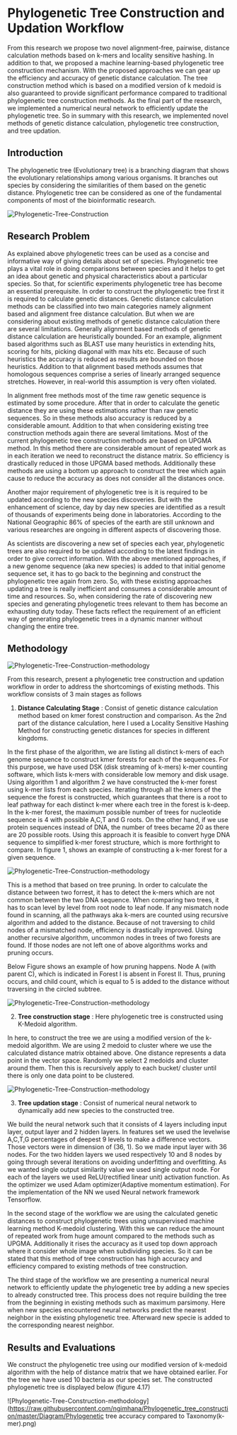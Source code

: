 # Phylogenetic Tree Construction and Updation Workflow

From this research we propose two novel alignment-free, pairwise, distance calculation methods based on k-mers and locality sensitive hashing. In addition to that, we proposed a machine learning-based phylogenetic tree construction mechanism. With the proposed approaches we can gear up the efficiency and accuracy of genetic distance calculation.
The tree construction method which is based on a modified version of k medoid is also guaranteed to provide significant performance compared to traditional phylogenetic tree construction methods. As the final part of the research, we implemented a numerical neural network to efficiently update the phylogenetic tree. So in summary with this research, we implemented novel methods of genetic distance calculation, phylogenetic tree construction, and tree updation.


## Introduction

The phylogenetic tree (Evolutionary tree) is a branching diagram that shows the evolutionary relationships among various organisms. It branches out species by considering the similarities of them based on the genetic distance. Phylogenetic tree can be considered as one of the fundamental components of most of the bioinformatic research.

![Phylogenetic-Tree-Construction](https://raw.githubusercontent.com/ngimhana/Phylogenetic_tree_construction/master/Diagram/phylogenetic-tree.png)


## Research Problem

As explained above phylogenetic trees can be used as a concise and informative way of giving details about set of species. Phylogenetic tree plays a vital role in doing comparisons between species and it helps to get an idea about genetic and physical characteristics about a particular species. So that, for scientific experiments phylogenetic tree has become an essential prerequisite. In order to construct the phylogenetic tree first it is required to calculate genetic distances.
Genetic distance calculation methods can be classified into two main categories namely alignment based and alignment free distance calculation. But when we are considering about existing methods of genetic distance calculation there are several limitations. Generally alignment based methods of genetic distance calculation are heuristically bounded. For an example, alignment based algorithms such as BLAST use many heuristics in extending hits, scoring for hits, picking diagonal with max hits etc. Because of such heuristics the accuracy is reduced as results are bounded on those heuristics. Addition to that alignment based methods assumes that homologous sequences comprise a series of linearly arranged sequence stretches. However, in real-world this assumption is very often violated.

In alignment free methods most of the time raw genetic sequence is estimated by some procedure. After that in order to calculate the genetic distance they are using these estimations rather than raw genetic sequences. So in these methods also accuracy is reduced by a considerable amount. 
Addition to that when considering existing tree construction methods again there are several limitations. Most of the current phylogenetic tree construction methods are based on UPGMA method. In this method there are considerable amount of repeated work as in each iteration we need to reconstruct the distance matrix. So efficiency is drastically reduced in those UPGMA based methods. Additionally these methods are using a bottom up approach to construct the tree which again cause to reduce the accuracy as does not consider all the distances once.

Another major requirement of phylogenetic tree is it is required to be updated according to the new species discoveries. But with the enhancement of science, day by day new species are identified as a result of thousands of experiments being done in laboratories. According to the National Geographic 86% of species of the earth are still unknown and various researches are ongoing in different aspects of discovering those. 
 
As scientists are discovering a new set of species each year, phylogenetic trees are also required to be updated according to the latest findings in order to give correct information. With the above mentioned approaches, if a new genome sequence (aka new species) is added to that initial genome sequence set, it has to go back to the beginning and construct the phylogenetic tree again from zero. So, with these existing approaches updating a tree is really inefficient and consumes a considerable amount of time and resources. So, when considering the rate of discovering new species and generating phylogenetic trees relevant to them has become an exhausting duty today. These facts reflect the requirement of an efficient way of generating phylogenetic trees in a dynamic manner without changing the entire tree.


## Methodology

![Phylogenetic-Tree-Construction-methodology](https://raw.githubusercontent.com/ngimhana/Phylogenetic_tree_construction/master/Diagram/mehodology.png)

From this research, present a phylogenetic tree construction and updation workflow in order to address the shortcomings of existing methods. This workflow consists of 3 main stages as follows

1. **Distance Calculating Stage** : Consist of genetic distance calculation method based on kmer forest construction and comparison. As the 2nd part of the distance calculation, here I used a Locality Sensitive Hashing Method for constructing genetic distances for species in different kingdoms.

In the first phase of the algorithm, we are  listing all distinct k-mers of each genome sequence to construct kmer forests for each of the sequences. For this purpose, we have used DSK (disk streaming of k-mers) k-mer counting software, which lists k-mers with considerable low memory and disk usage. Using algorithm 1 and algorithm 2 we have constructed the k-mer forest using k-mer lists from each species. Iterating through all the kmers of the sequence the forest is constructed, which guarantees that there is a root to leaf pathway for each distinct k-mer where each tree in the forest is k-deep. In the k-mer forest, the maximum possible number of trees for nucleotide sequence is 4 with possible A,C,T and G roots. On the other hand, if we use protein sequences instead of DNA, the number of trees became 20 as there are 20 possible roots. Using this approach it is feasible to convert hyge DNA sequence to simplified k-mer forest structure, which is more forthright to compare. In figure 1, shows an example of constructing a k-mer forest for a given sequence. 

![Phylogenetic-Tree-Construction-methodology](https://raw.githubusercontent.com/ngimhana/Phylogenetic_tree_construction/master/Diagram/kmer-forest.png)

This is a method that based on tree pruning. In order to calculate the distance between two forrest, it has to detect the k-mers which are not common between the two DNA sequence. When comparing two trees, it has to scan level by level from root node to leaf node. If any mismatch node found in scanning, all the pathways aka k-mers are counted using recursive algorithm and added to the distance. Because of not traversing to child nodes of a mismatched node, efficiency is drastically improved. Using another recursive algorithm, uncommon nodes in trees of two forests are found. If those nodes are not left one of above algorithms works and pruning occurs.    

Below Figure shows an example of how pruning happens. Node A (with parent C), which is indicated in Forest I is absent in Forest II. Thus, pruning occurs, and child count, which is equal to 5 is added to the distance without traversing in the circled subtree.

![Phylogenetic-Tree-Construction-methodology](https://raw.githubusercontent.com/ngimhana/Phylogenetic_tree_construction/master/Diagram/kmer-forest-pruning.png)


2. **Tree construction stage** : Here phylogenetic tree is constructed using K-Medoid algorithm.

In here, to construct the tree we are using a modified version of the k-medoid algorithm. We are using 2 medoid to cluster where we use the calculated distance matrix obtained above. One distance represents a data point in the vector space. Randomly we select 2 medoids and cluster around them. Then this is recursively apply to each bucket/ cluster until there is only one data point to be clustered. 

![Phylogenetic-Tree-Construction-methodology](https://raw.githubusercontent.com/ngimhana/Phylogenetic_tree_construction/master/Diagram/k-medioid.png)


3. **Tree updation stage** : Consist of numerical neural network to dynamically add new species to the constructed tree.

We build the neural network such that it consists of 4 layers including input layer, output layer and 2 hidden layers. In features set we used the levelwise A,C,T,G percentages of deepest 9 levels to make a difference vectors. Those vectors were in dimension of (36, 1). So we made input layer with 36 nodes. For the two hidden layers we used respectively 10 and 8 nodes by going through several iterations on avoiding underfitting and overfitting. As we wanted single output similarity value we used single output node. For each of the layers we used ReLU(rectified linear unit) activation function. As the optimizer we used Adam optimizer(Adaptive momentum estimation). For the implementation of the NN we used Neural network framework Tensorflow.



In the second stage of the workflow we are using the calculated genetic distances  to construct phylogenetic trees using unsupervised machine learning method K-medoid clustering. With this we can reduce the amount of repeated work from huge amount compared to the methods such as UPGMA. Additionally it rises the accuracy as it used top down approach where it consider whole image when subdividing species. So it can be stated that this method of tree construction has  high accuracy and efficiency compared to existing methods of tree construction.

The third stage of the workflow we are presenting a numerical neural network to efficiently update the phylogenetic tree by adding a new species to already constructed tree. This process does not require building the tree from the beginning in existing methods such as maximum parsimony. Here when new species encountered neural networks predict the nearest neighbor in the existing phylogenetic tree. Afterward new specie is added to the corresponding nearest neighbor.

## Results and Evaluations

We construct the phylogenetic tree using our modified version of k-medoid algorithm with the help of distance matrix that we have obtained earlier. For the tree we have used 10 bacteria as our species set. The constructed phylogenetic tree is displayed below (figure 4.17)

![Phylogenetic-Tree-Construction-methodology](https://raw.githubusercontent.com/ngimhana/Phylogenetic_tree_construction/master/Diagram/Phylogenetic tree accuracy compared to Taxonomy(k-mer).png)